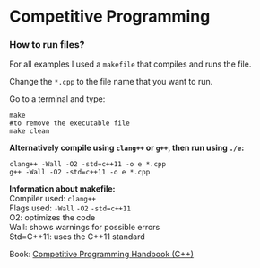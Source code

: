# Competitive Programming  

### How to run files?  

For all examples I used a `makefile` that compiles and runs the file.  

Change the `*.cpp` to the file name that you want to run.  

Go to a terminal and type: 

```
make 
#to remove the executable file
make clean
```  

**Alternatively compile using `clang++` or `g++`, then run using `./e`:**  
```
clang++ -Wall -O2 -std=c++11 -o e *.cpp 
g++ -Wall -O2 -std=c++11 -o e *.cpp 
```  

**Information about makefile:**  
Compiler used: `clang++`   
Flags used: `-Wall` `-O2` `-std=c++11`  
O2: optimizes the code  
Wall: shows warnings for possible errors  
Std=C++11: uses the C++11 standard  

Book: [Competitive Programming Handbook (C++)](https://cses.fi/book/index.php)  
